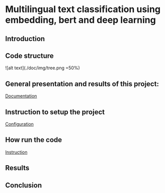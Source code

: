 # Multilingual text classification using embedding, bert and deep learning

## Introduction

## Code structure
![alt text](./doc/img/tree.png =50%)  

## General presentation and results of this project:
[Documentation](doc/DOC.md)

## Instruction to setup the project
[Configuration](doc/SETUP.md)

## How run the code
[Instruction](doc/INSTRUCTION.md)

## Results

## Conclusion
